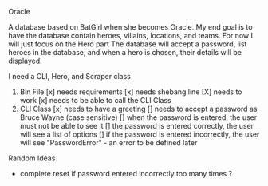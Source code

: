 Oracle

A database based on BatGirl when she becomes Oracle. My end goal is to have the database contain heroes, villains, locations, and teams. For now I will just focus on the Hero part The database will accept a password, list heroes in the database, and when a hero is chosen, their details will be displayed.

I need a CLI, Hero, and Scraper class

1. Bin File
  [x] needs requirements
  [x] needs shebang line
  [X] needs to work
  [x] needs to be able to call the CLI Class
2. CLI Class
  [x] needs to have a greeting
  [] needs to accept a password as Bruce Wayne (case sensitive)
  [] when the password is entered, the user must not be able to see it
  [] the password is entered correctly, the user will see a list of options
  [] if the password is entered incorrectly, the user will see "PasswordError" - an error to be defined later


Random Ideas
- complete reset if password entered incorrectly too many times ?
